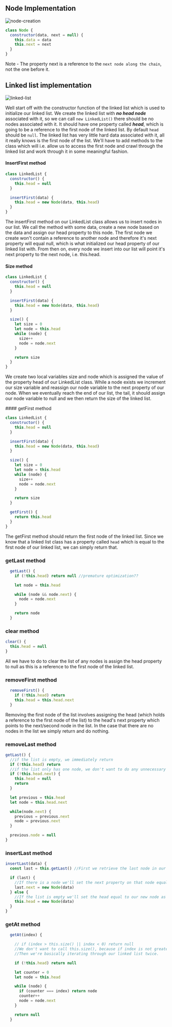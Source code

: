 ## Node Implementation

![node-creation](https://user-images.githubusercontent.com/22747985/36630991-25065c4e-1968-11e8-8fbd-ec008980ec72.png)

```js
class Node {
  constructor(data, next = null) {
    this.data = data
    this.next = next
  }
}
```

Note - The property next is a reference to the `next node along the chain`, not the one before it.

## Linked list implementation

![linked-list](https://user-images.githubusercontent.com/22747985/36631066-2d87d55e-1969-11e8-8944-36847f87c2a5.png)

Well start off with the constructor function of the linked list which is used to initialize our linked list. We create the linked list with _**no head node**_ associated with it, so we can call `new LinkedList()` there should be no nodes associated with it. It should have one property called _**head**_, which is going to be a reference to the first node of the linked list. By default `head` should be `null`. The linked list has very little hard data associated with it, all it really knows is the first node of the list. We'll have to add methods to the class which will i.e. allow us to access the first node and crawl through the linked list and work through it in some meaningful fashion.

#### InsertFirst method

```js
class LinkedList {
  constructor() {
    this.head = null
  }

  insertFirst(data) {
    this.head = new Node(data, this.head)
  }
}
```

The insertFirst method on our LinkedList class allows us to insert nodes in our list. We call the method with some data, create a new node based on the data and assign our head property to this node. The first node we create won't contain a reference to another node and therefore it's next property will equal null, which is what initialized our head property of our linked list with. From then on, every node we insert into our list will point it's next property to the next node, i.e. this.head.

#### Size method

```js
class LinkedList {
  constructor() {
    this.head = null
  }

  insertFirst(data) {
    this.head = new Node(data, this.head)
  }

  size() {
    let size = 0
    let node = this.head
    while (node) {
      size++
      node = node.next
    }

    return size
  }
}
```

We create two local variables size and node which is assigned the value of the property head of our LinkedList class. While a node exists we increment our size variable and reassign our node variable to the next property of our node. When we eventually reach the end of our list, the tail, it should assign our node variable to null and we then return the size of the linked list.

#### getFirst method

```js
class LinkedList {
  constructor() {
    this.head = null
  }

  insertFirst(data) {
    this.head = new Node(data, this.head)
  }

  size() {
    let size = 0
    let node = this.head
    while (node) {
      size++
      node = node.next
    }

    return size
  }

  getFirst() {
    return this.head
  }
}
```

The getFirst method should return the first node of the linked list. Since we know that a linked list class has a property called `head` which is equal to the first node of our linked list, we can simply return that.

### getLast method

```js
  getLast() {
    if (!this.head) return null //premature optimization??

    let node = this.head

    while (node && node.next) {
      node = node.next
    }

    return node
  }
```

### clear method

```js
clear() {
  this.head = null
}
```

All we have to do to clear the list of any nodes is assign the head property to null as this is a reference to the first node of the linked list.

### removeFirst method

```js
  removeFirst() {
    if (!this.head) return
    this.head = this.head.next
  }
```

Removing the first node of the list involves assigning the head (which holds a reference to the first node of the list) to the head's next property which points to the next/second node in the list. In the case that there are no nodes in the list we simply return and do nothing.

### removeLast method

```js
getLast() {
  //if the list is empty, we immediately return
  if (!this.head) return
  //if the list only has one node, we don't want to do any unnecessary assignments/iterations
  if (!this.head.next) {
    this.head = null
    return
  }

  let previous = this.head
  let node = this.head.next

  while(node.next) {
    previous = previous.next
    node = previous.next
  }

  previous.node = null
}
```

### insertLast method

```js
insertLast(data) {
  const last = this.getLast() //First we retrieve the last node in our list

  if (last) {
    //If there is a node we'll set the next property on that node equal to our new node
    last.next = new Node(data)
  } else {
    //If the list is empty we'll set the head equal to our new node as it's the first node in our linked list
    this.head = new Node(data)
  }
}
```

### getAt method

```js
  getAt(index) {

    // if (index > this.size() || index < 0) return null
    //We don't want to call this.size(), because if index is not greater than this.size()
    //Then we're basically iterating through our linked list twice.

    if (!this.head) return null

    let counter = 0
    let node = this.head

    while (node) {
      if (counter === index) return node
      counter++
      node = node.next
    }

    return null
  }
```

